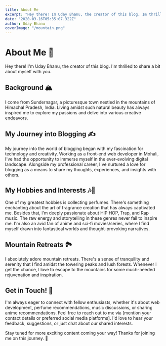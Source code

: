 ```yaml
---
title: About Me
excerpt: "Hey there! Im Uday Bhanu, the creator of this blog. Im thrilled to share a bit about myself with you."
date: "2020-03-16T05:35:07.322Z"
author: Uday Bhanu
coverImage: "/mountain.png"
---
```


# About Me 🌟

Hey there! I'm Uday Bhanu, the creator of this blog. I'm thrilled to share a bit about myself with you.

## Background 🏔️

I come from Sundernagar, a picturesque town nestled in the mountains of Himachal Pradesh, India. Living amidst such natural beauty has always inspired me to explore my passions and delve into various creative endeavors.

## My Journey into Blogging ✍️

My journey into the world of blogging began with my fascination for technology and creativity. Working as a front-end web developer in Mohali, I've had the opportunity to immerse myself in the ever-evolving digital landscape. Alongside my professional career, I've nurtured a love for blogging as a means to share my thoughts, experiences, and insights with others.

## My Hobbies and Interests 🎶🎨

One of my greatest hobbies is collecting perfumes. There's something enchanting about the art of fragrance creation that has always captivated me. Besides that, I'm deeply passionate about HIP HOP, Trap, and Rap music. The raw energy and storytelling in these genres never fail to inspire me. I'm also an avid fan of anime and sci-fi movies/series, where I find myself drawn into fantastical worlds and thought-provoking narratives.

## Mountain Retreats 🏞️

I absolutely adore mountain retreats. There's a sense of tranquility and serenity that I find amidst the towering peaks and lush forests. Whenever I get the chance, I love to escape to the mountains for some much-needed rejuvenation and inspiration.

## Get in Touch! 📩

I'm always eager to connect with fellow enthusiasts, whether it's about web development, perfume recommendations, music discussions, or sharing anime recommendations. Feel free to reach out to me via [mention your contact details or preferred social media platforms]. I'd love to hear your feedback, suggestions, or just chat about our shared interests.

Stay tuned for more exciting content coming your way! Thanks for joining me on this journey. 🚀
